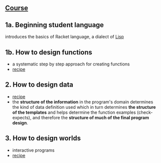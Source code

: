 ## [Course](https://learning.edx.org/course/course-v1:UBCx+SPD1x+2T2015/home)
## 1a. Beginning student language
introduces the basics of Racket language, a dialect of [Lisp](https://en.wikipedia.org/wiki/Lisp_(programming_language))
## 1b. How to design functions
- a systematic step by step approach for creating functions
- [recipe](https://github.com/luz-ojeda/ossu-core-cs/blob/main/systematic-program-design/how-to-design-functions/htdf%20recipe.md)
## 2. How to design data
- [recipe](https://github.com/luz-ojeda/ossu-core-cs/blob/main/systematic-program-design/how-to-design-data/htdd%20recipe.md)
- the **structure of the information** in the program's domain determines the kind of data definition used which in turn determines **the structure of the templates** and helps determine the function examples (check-expects), and therefore the **structure of much of the final program design**.
## 3. How to design worlds
- interactive programs
- [recipe](https://github.com/luz-ojeda/ossu-core-cs/blob/main/systematic-program-design/how-to-design-worlds/htdw%20recipe.md)
